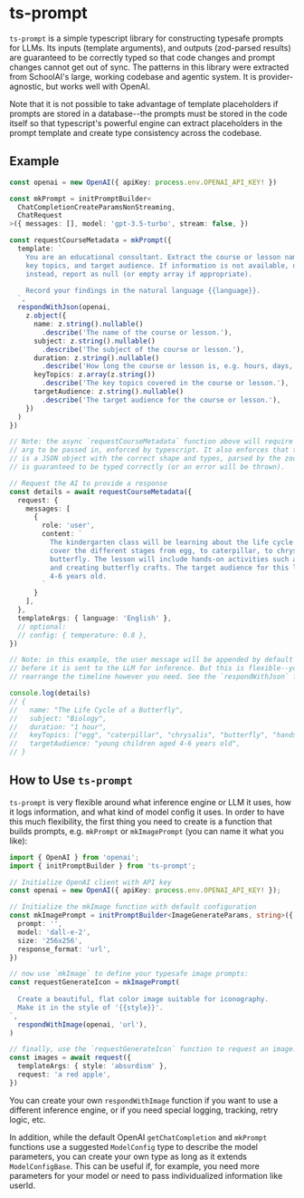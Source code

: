# ts-prompt

`ts-prompt` is a simple typescript library for constructing typesafe prompts for LLMs. Its inputs
(template arguments), and outputs (zod-parsed results) are guaranteed to be correctly typed
so that code changes and prompt changes cannot get out of sync. The patterns in this library were
extracted from SchoolAI's large, working codebase and agentic system. It is provider-agnostic, but
works well with OpenAI.

Note that it is not possible to take advantage of template placeholders if prompts are stored in a
database--the prompts must be stored in the code itself so that typescript's powerful engine can
extract placeholders in the prompt template and create type consistency across the codebase.

## Example

```typescript
const openai = new OpenAI({ apiKey: process.env.OPENAI_API_KEY! })

const mkPrompt = initPromptBuilder<
  ChatCompletionCreateParamsNonStreaming,
  ChatRequest
>({ messages: [], model: 'gpt-3.5-turbo', stream: false, })

const requestCourseMetadata = mkPrompt({
  template: `
    You are an educational consultant. Extract the course or lesson name, subject, duration,
    key topics, and target audience. If information is not available, do not make up details--
    instead, report as null (or empty array if appropriate).

    Record your findings in the natural language {{language}}.
  `,
  respondWithJson(openai,
    z.object({
      name: z.string().nullable()
        .describe('The name of the course or lesson.'),
      subject: z.string().nullable()
        .describe('The subject of the course or lesson.'),
      duration: z.string().nullable()
        .describe('How long the course or lesson is, e.g. hours, days, or weeks.'),
      keyTopics: z.array(z.string())
        .describe('The key topics covered in the course or lesson.'),
      targetAudience: z.string().nullable()
        .describe('The target audience for the course or lesson.'),
    })
  )
})

// Note: the async `requestCourseMetadata` function above will require a `language` template
// arg to be passed in, enforced by typescript. It also enforces that the response from the LLM
// is a JSON object with the correct shape and types, parsed by the zod schema provided. The result
// is guaranteed to be typed correctly (or an error will be thrown).

// Request the AI to provide a response
const details = await requestCourseMetadata({
  request: {
    messages: [
      {
        role: 'user',
        content: `
          The kindergarten class will be learning about the life cycle of a butterfly. The topic will
          cover the different stages from egg, to caterpillar, to chrysalis, and finally to
          butterfly. The lesson will include hands-on activities such as observing live caterpillars
          and creating butterfly crafts. The target audience for this lesson is young children aged
          4-6 years old.
        `
      }
    ],
  },
  templateArgs: { language: 'English' },
  // optional:
  // config: { temperature: 0.8 },
})

// Note: in this example, the user message will be appended by default to the system message,
// before it is sent to the LLM for inference. But this is flexible--you can arrange or
// rearrange the timeline however you need. See the `respondWithJson` function for more info.

console.log(details)
// {
//   name: "The Life Cycle of a Butterfly",
//   subject: "Biology",
//   duration: "1 hour",
//   keyTopics: ["egg", "caterpillar", "chrysalis", "butterfly", "hands-on activities"],
//   targetAudience: "young children aged 4-6 years old",
// }
```

## How to Use `ts-prompt`

`ts-prompt` is very flexible around what inference engine or LLM it uses, how it logs information,
and what kind of model config it uses. In order to have this much flexibility, the first thing
you need to create is a function that builds prompts, e.g. `mkPrompt` or `mkImagePrompt` (you can
name it what you like):

```typescript
import { OpenAI } from 'openai';
import { initPromptBuilder } from 'ts-prompt';

// Initialize OpenAI client with API key
const openai = new OpenAI({ apiKey: process.env.OPENAI_API_KEY! });

// Initialize the mkImage function with default configuration
const mkImagePrompt = initPromptBuilder<ImageGenerateParams, string>({
  prompt: '',
  model: 'dall-e-2',
  size: '256x256',
  response_format: 'url',
})

// now use `mkImage` to define your typesafe image prompts:
const requestGenerateIcon = mkImagePrompt(
  `
  Create a beautiful, flat color image suitable for iconography.
  Make it in the style of '{{style}}'.
`,
  respondWithImage(openai, 'url'),
)

// finally, use the `requestGenerateIcon` function to request an image:
const images = await request({
  templateArgs: { style: 'absurdism' },
  request: 'a red apple',
})

```

You can create your own `respondWithImage` function if you want to use a different inference
engine, or if you need special logging, tracking, retry logic, etc.

In addition, while the default OpenAI `getChatCompletion` and `mkPrompt` functions use a suggested
`ModelConfig` type to describe the model parameters, you can create your own type as long as it
extends `ModelConfigBase`. This can be useful if, for example, you need more parameters for your
model or need to pass individualized information like userId.
